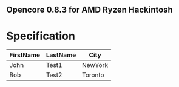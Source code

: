 ## Opencore 0.8.3 for AMD Ryzen Hackintosh

# Specification

| FirstName     | LastName      | City     |
| ------------- | ------------- | -------- |
| John          | Test1         | NewYork  |
| Bob           | Test2         | Toronto  |

